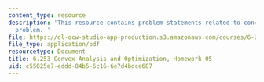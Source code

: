 ```yaml
---
content_type: resource
description: 'This resource contains problem statements related to convex programming
  problem. '
file: https://ol-ocw-studio-app-production.s3.amazonaws.com/courses/6-253-convex-analysis-and-optimization-spring-2012/c55025e7eddd84b56c166e7d4bdce687_MIT6_253S12_hw05.pdf
file_type: application/pdf
resourcetype: Document
title: 6.253 Convex Analysis and Optimization, Homework 05
uid: c55025e7-eddd-84b5-6c16-6e7d4bdce687
---
```

